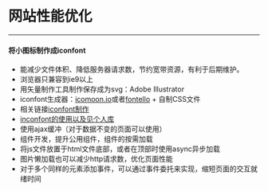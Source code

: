 # 网站性能优化
---
#### 将小图标制作成iconfont
* 能减少文件体积、降低服务器请求数，节约宽带资源，有利于后期维护。
* 浏览器只兼容到ie9以上
* 用矢量制作工具制作保存成为svg：Adobe Illustrator
* iconfont生成器：[icomoon.io](https://icomoon.io/)或者[fontello](http://fontello.com/) + 自制CSS文件
* 相关链接[iconfont制作](http://www.uisdc.com/4-icon-font-production-method)
* [inconfont的使用以及见个人库](https://www.cnblogs.com/camille666/p/iconfont.html)
* 使用ajax缓冲（对于数据不变的页面可以使用）
* 组件开发，提升公用组件，组件的按需加载
* 将js文件放置于html文件底部，或者在顶部时使用async异步加载
* 图片懒加载也可以减少http请求数，优化页面性能
* 对于多个同样的元素添加事件，可以通过事件委托来实现，缩短页面的交互就绪时间